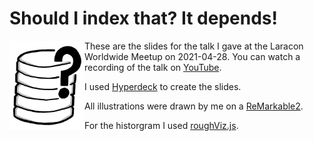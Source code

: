 # Should I index that? It depends!

<img align="left" width="120" src="should-i-index-that.hyper/Resources/CleanShot_2021-04-13_at_15.20.58@2x.png">

These are the slides for the talk I gave at the Laracon Worldwide Meetup on
2021-04-28. You can watch a recording of the talk on
[YouTube](https://www.youtube.com/watch?v=wLwVr9ToNIs).

I used [Hyperdeck](https://hyperdeck.io/) to create the slides.

All illustrations were drawn by me on a [ReMarkable2](https://remarkable.com/).

For the historgram I used [roughViz.js](https://github.com/jwilber/roughViz).
